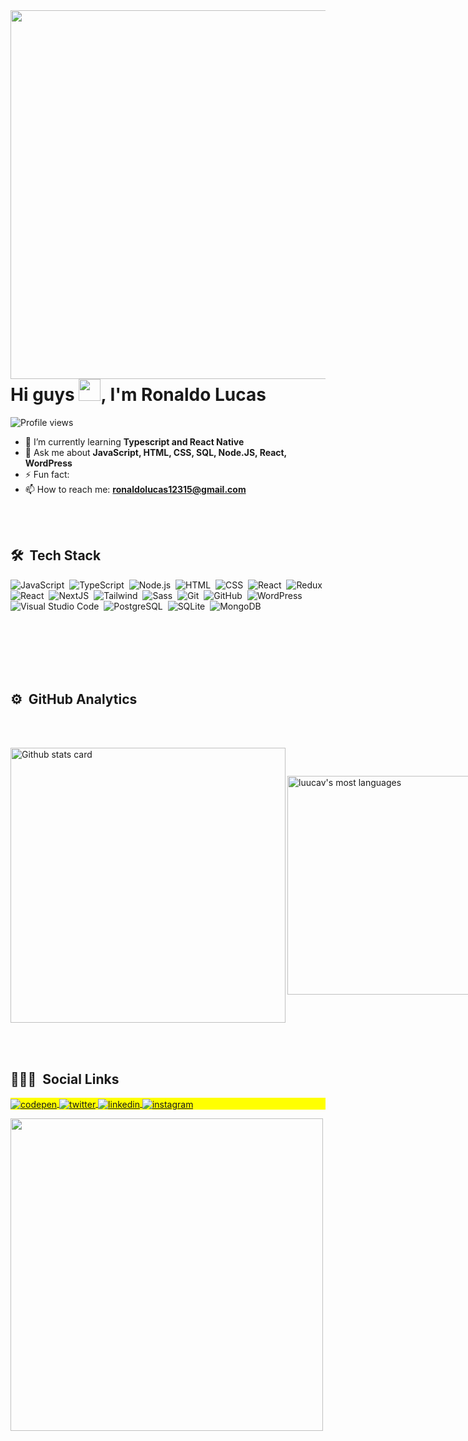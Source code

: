 <img align="right" height="590em" src="https://raw.githubusercontent.com/gist/luucav/afe0855c4185f492e4989d872971bb45/raw/1dd7303f070ee04ddea7884b83acd1b313ecb8c6/githubcard.svg"/>

<h1 align="left">Hi guys <img src="https://raw.githubusercontent.com/kaueMarques/kaueMarques/master/hi.gif" width="35px" height="35px">, I'm Ronaldo Lucas</h1>

<p align="left"> <img src="https://komarev.com/ghpvc/?username=luucv&color=red" alt="Profile views" /></p>

- 🌱 I’m currently learning **Typescript and React Native**
- 💬 Ask me about **JavaScript, HTML, CSS, SQL, Node.JS, React, WordPress**
- ⚡ Fun fact: 
-  📫 How to reach me: **ronaldolucas12315@gmail.com**

<br><br>

## 🛠 &nbsp;Tech Stack

![JavaScript](https://img.shields.io/badge/-JavaScript-05122A?style=flat&logo=javascript)&nbsp;
![TypeScript](https://img.shields.io/badge/-TypeScript-05122A?style=flat&logo=typescript)&nbsp;
![Node.js](https://img.shields.io/badge/-Node.js-05122A?style=flat&logo=node.js)&nbsp;
![HTML](https://img.shields.io/badge/-HTML-05122A?style=flat&logo=HTML5)&nbsp;
![CSS](https://img.shields.io/badge/-CSS-05122A?style=flat&logo=CSS3&logoColor=1572B6)&nbsp;
![React](https://img.shields.io/badge/-React-05122A?style=flat&logo=react)&nbsp;
![Redux](https://img.shields.io/badge/-Redux-05122A?style=flat&logo=redux)&nbsp;
![React](https://img.shields.io/badge/-React_Native-05122A?style=flat&logo=react)&nbsp;
![NextJS](https://img.shields.io/badge/-Next.JS-05122A?style=flat&logo=Next.js)&nbsp;
![Tailwind](https://img.shields.io/badge/-TailwindCSS-05122A?style=flat&logo=tailwindcss)&nbsp;
![Sass](https://img.shields.io/badge/-Sass-05122A?style=flat&logo=sass)&nbsp;
![Git](https://img.shields.io/badge/-Git-05122A?style=flat&logo=git)&nbsp;
![GitHub](https://img.shields.io/badge/-GitHub-05122A?style=flat&logo=github)&nbsp;
![WordPress](https://img.shields.io/badge/-WordPress-05122A?style=flat&logo=wordpress)&nbsp;
![Visual Studio Code](https://img.shields.io/badge/-Visual%20Studio%20Code-05122A?style=flat&logo=visual-studio-code&logoColor=007ACC)&nbsp;
![PostgreSQL](https://img.shields.io/badge/-PostgreSQL-05122A?style=flat&logo=postgresql)&nbsp;
![SQLite](https://img.shields.io/badge/-SQLite-05122A?style=flat&logo=sqlite)&nbsp;
![MongoDB](https://img.shields.io/badge/-Mongo_DB-05122A?style=flat&logo=mongodb)&nbsp;

<br><br><br><br><br>

## ⚙️ &nbsp;GitHub Analytics
  
  <br><br>
  
<div style="display:flex; flex-direction: row; align-items: center; justify-content: space-between">
 
<img width="440px" align="left" alt="Github stats card" src="https://github-readme-stats.vercel.app/api?username=luucav&show_icons=true&theme=material-palenight&count_private=true&hide_border=true" />
<p align="left">
<img width="350px" src="https://github-readme-stats.vercel.app/api/top-langs/?username=luucav&layout=compact&theme=material-palenight&count_private=true&hide_border=true" alt="luucav's most languages"/>
</p>
  

</div>



<br><br>

## 👨🏽‍🦲 &nbsp;Social Links

<p align="left" style="background:yellow">
<a href="https://codepen.io/luucas-viana" target="_blank">
  <img align="center" src="https://img.shields.io/badge/-maykbrito-05122A?style=flat&logo=codepen" alt="codepen"/>
</a>
<a href="https://twitter.com/rluuca_v" target="_blank">
  <img align="center" src="https://img.shields.io/badge/-maykbrito-05122A?style=flat&logo=twitter" alt="twitter"/>  
</a>
<a href="https://linkedin.com/in/ronaldo-lucas" target="_blank">
  <img align="center" src="https://img.shields.io/badge/-maykbrito-05122A?style=flat&logo=linkedin" alt="linkedin"/>
</a>
<a href="https://instagram.com/luucas.v" target="_blank">
 <img align="center" src="https://img.shields.io/badge/-maykbrito-05122A?style=flat&logo=instagram" alt="instagram"/>
</a>
</p>

<img width="500em" src="https://github-readme-twitter-gazf.vercel.app/api?id=rluucas_v&layout=wide&show_reply=off&show_retweet=off%22" />

